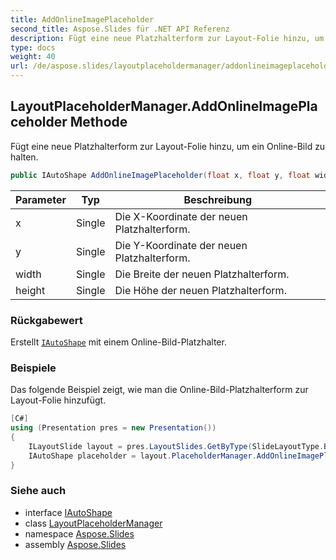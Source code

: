 ```yaml
---
title: AddOnlineImagePlaceholder
second_title: Aspose.Slides für .NET API Referenz
description: Fügt eine neue Platzhalterform zur Layout-Folie hinzu, um ein Online-Bild zu halten.
type: docs
weight: 40
url: /de/aspose.slides/layoutplaceholdermanager/addonlineimageplaceholder/
---
```


## LayoutPlaceholderManager.AddOnlineImagePlaceholder Methode

Fügt eine neue Platzhalterform zur Layout-Folie hinzu, um ein Online-Bild zu halten.

```csharp
public IAutoShape AddOnlineImagePlaceholder(float x, float y, float width, float height)
```

| Parameter | Typ | Beschreibung |
| --- | --- | --- |
| x | Single | Die X-Koordinate der neuen Platzhalterform. |
| y | Single | Die Y-Koordinate der neuen Platzhalterform. |
| width | Single | Die Breite der neuen Platzhalterform. |
| height | Single | Die Höhe der neuen Platzhalterform. |

### Rückgabewert

Erstellt [`IAutoShape`](../../iautoshape) mit einem Online-Bild-Platzhalter.

### Beispiele

Das folgende Beispiel zeigt, wie man die Online-Bild-Platzhalterform zur Layout-Folie hinzufügt.

```csharp
[C#]
using (Presentation pres = new Presentation())
{
	ILayoutSlide layout = pres.LayoutSlides.GetByType(SlideLayoutType.Blank);
	IAutoShape placeholder = layout.PlaceholderManager.AddOnlineImagePlaceholder(20, 20, 200, 200);
}
```

### Siehe auch

* interface [IAutoShape](../../iautoshape)
* class [LayoutPlaceholderManager](../../layoutplaceholdermanager)
* namespace [Aspose.Slides](../../layoutplaceholdermanager)
* assembly [Aspose.Slides](../../../)

<!-- DO NOT EDIT: generiert von xmldocmd für Aspose.Slides.dll -->